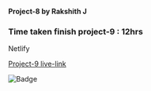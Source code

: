 **Project-8 by Rakshith J**

### Time taken finish project-9 : 12hrs

Netlify

[Project-9 live-link](https://live-class-project-9-rj.netlify.app/)

![Badge](https://img.shields.io/badge/Project--9-Live-brightgreen)
